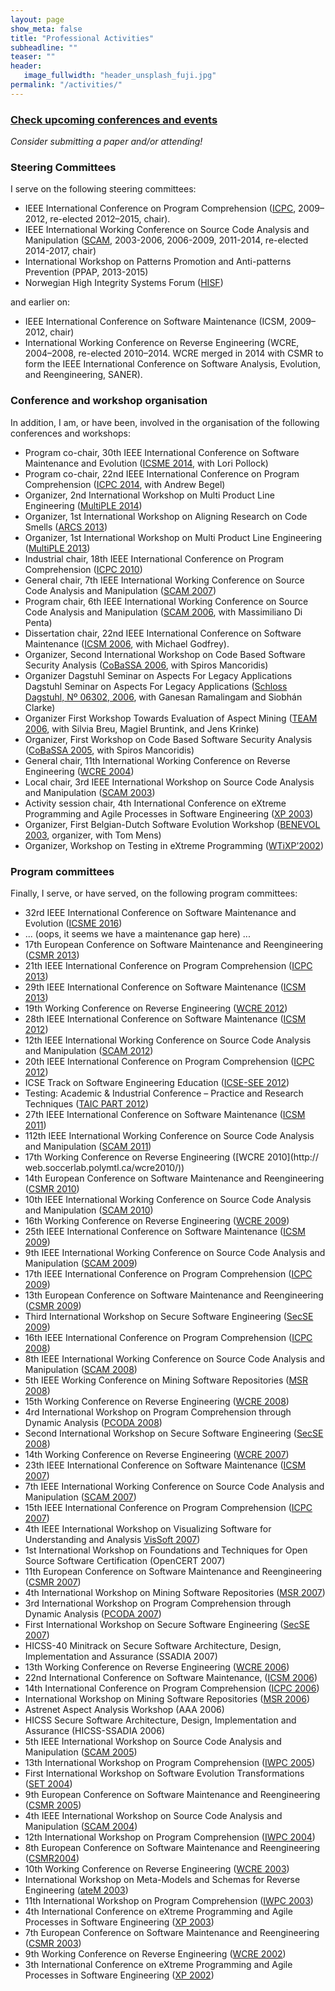 ```yaml
---
layout: page
show_meta: false
title: "Professional Activities"
subheadline: ""
teaser: ""
header:
   image_fullwidth: "header_unsplash_fuji.jpg"
permalink: "/activities/"
---
```



### [Check upcoming conferences and events](upcoming)

_Consider submitting a paper and/or attending!_

        
### Steering Committees

I serve on the following steering committees:

*   IEEE International Conference on Program Comprehension ([ICPC](https://program-comprehension.org), 2009–2012, re-elected 2012–2015, chair).
*   IEEE International Working Conference on Source Code Analysis and Manipulation ([SCAM](https://www.ieee-scam.org/), 2003-2006, 2006-2009, 2011-2014, re-elected 2014-2017, chair)
*   International Workshop on Patterns Promotion and Anti-patterns Prevention (PPAP, 2013-2015)
*   Norwegian High Integrity Systems Forum ([HISF](https://www.high-integrity-systems.no/forum/))

and earlier on:

*   IEEE International Conference on Software Maintenance (ICSM, 2009–2012, chair)
*   International Working Conference on Reverse Engineering (WCRE, 2004–2008, re-elected 2010–2014. WCRE merged in 2014 with CSMR to form the IEEE International Conference on Software Analysis, Evolution, and Reengineering, SANER).

### Conference and workshop organisation

In addition, I am, or have been, involved in the organisation of the following conferences and workshops:

*   Program co-chair, 30th IEEE International Conference on Software Maintenance and Evolution ([ICSME 2014](https://icsme.org/), with Lori Pollock)
*   Program co-chair, 22nd IEEE International Conference on Program Comprehension ([ICPC 2014](http://icpc2014.usask.ca/), with Andrew Begel)
*   Organizer, 2nd International Workshop on Multi Product Line Engineering ([MultiPLE 2014](https://sites.google.com/site/wmultiple2014/))
*   Organizer, 1st International Workshop on Aligning Research on Code Smells ([ARCS 2013](https://sites.google.com/site/warcs2013/))
*   Organizer, 1st International Workshop on Multi Product Line Engineering ([MultiPLE 2013](https://sites.google.com/site/wmultiple2013/))
*   Industrial chair, 18th IEEE International Conference on Program Comprehension ([ICPC 2010](http://icpc2010.di.uminho.pt/))
*   General chair, 7th IEEE International Working Conference on Source Code Analysis and Manipulation ([SCAM 2007](http://www2007.ieee-scam.org/))
*   Program chair, 6th IEEE International Working Conference on Source Code Analysis and Manipulation ([SCAM 2006](http://www2006.ieee-scam.org/), with Massimiliano Di Penta)
*   Dissertation chair, 22nd IEEE International Conference on Software Maintenance ([ICSM 2006](http://icsm2006.cs.drexel.edu/), with Michael Godfrey).
*   Organizer, Second International Workshop on Code Based Software Security Analysis ([CoBaSSA 2006](http://swerl.tudelft.nl/leon/cobassa2006/), with Spiros Mancoridis)
*   Organizer Dagstuhl Seminar on Aspects For Legacy Applications Dagstuhl Seminar on Aspects For Legacy Applications ([Schloss Dagstuhl, Nº 06302, 2006](http://www.dagstuhl.de/06302/), with Ganesan Ramalingam and Siobhán Clarke)
*   Organizer First Workshop Towards Evaluation of Aspect Mining ([TEAM 2006](http://www.st.cs.uni-sb.de/TEAM/2006/), with Silvia Breu, Magiel Bruntink, and Jens Krinke)
*   Organizer, First Workshop on Code Based Software Security Analysis ([CoBaSSA 2005](http://swerl.tudelft.nl/leon/cobassa2005/), with Spiros Mancoridis)
*   General chair, 11th International Working Conference on Reverse Engineering ([WCRE 2004](http://swerl.tudelft.nl/wcre2004/))
*   Local chair, 3rd IEEE International Workshop on Source Code Analysis and Manipulation ([SCAM 2003](http://www.brunel.ac.uk/~csstmmh2/scam2003/))
*   Activity session chair, 4th International Conference on eXtreme Programming and Agile Processes in Software Engineering ([XP 2003](http://www.xp2003.org/))
*   Organizer, First Belgian-Dutch Software Evolution Workshop ([BENEVOL 2003](http://www.program-transformation.org/Transform/BenevolTwoThousandThree), organizer, with Tom Mens)
*   Organizer, Workshop on Testing in eXtreme Programming ([WTiXP’2002](http://www.cwi.nl/wtixp2002/))

### Program committees

Finally, I serve, or have served, on the following program committees:

* 	32rd IEEE International Conference on Software Maintenance and Evolution ([ICSME 2016](http://icsme2016.github.io/))
* 	... (oops, it seems we have a maintenance gap here) ...
*   17th European Conference on Software Maintenance and Reengineering ([CSMR 2013](http://csmr2013.disi.unige.it/))
*   21th IEEE International Conference on Program Comprehension ([ICPC 2013](http://www.ing.unisannio.it/icpc2013/))
*   29th IEEE International Conference on Software Maintenance ([ICSM 2013](http://icsm2013.tue.nl/))
*   19th Working Conference on Reverse Engineering ([WCRE 2012](http://www.distat.unimol.it/wcre2012/))
*   28th IEEE International Conference on Software Maintenance ([ICSM 2012](http://selab.fbk.eu/icsm2012/))
*   12th IEEE International Working Conference on Source Code Analysis and Manipulation ([SCAM 2012](http://www2012.ieee-scam.org/))
*   20th IEEE International Conference on Program Comprehension ([ICPC 2012](http://icpc12.sosy-lab.org/))
*   ICSE Track on Software Engineering Education ([ICSE-SEE 2012](http://www.ifi.uzh.ch/icse2012/call-for-contributions/software-engineering-education-papers/))
*   Testing: Academic & Industrial Conference – Practice and Research Techniques ([TAIC PART 2012](http://www.taicpart.org/))
*   27th IEEE International Conference on Software Maintenance ([ICSM 2011](http://www.cs.wm.edu/icsm2011/))
*   112th IEEE International Working Conference on Source Code Analysis and Manipulation ([SCAM 2011](http://www2011.ieee-scam.org/))
*   17th Working Conference on Reverse Engineering ([WCRE 2010](http:// web.soccerlab.polymtl.ca/wcre2010/))
*   14th European Conference on Software Maintenance and Reengineering ([CSMR 2010](http://www.sait.escet.urjc.es/csmr2010/))
*   10th IEEE International Working Conference on Source Code Analysis and Manipulation ([SCAM 2010](http://www2010.ieee-scam.org/))
*   16th Working Conference on Reverse Engineering ([WCRE 2009](http://web.soccerlab.polymtl.ca/wcre2009/))
*   25th IEEE International Conference on Software Maintenance ([ICSM 2009](http://icsm2009.cs.ualberta.ca/))
*   9th IEEE International Working Conference on Source Code Analysis and Manipulation ([SCAM 2009](http://www2009.ieee-scam.org/))
*   17th IEEE International Conference on Program Comprehension ([ICPC 2009](http://icpc.csi.muohio.edu/Home.html))
*   13th European Conference on Software Maintenance and Reengineering ([CSMR 2009](http://csmr2009.iese.fraunhofer.de/))
*   Third International Workshop on Secure Software Engineering ([SecSE 2009](http://www.sintef.no/Home/Information-and-Communication-Technology-ICT/Software-Engineering-Safety-and-Security/Projects/SecSE-2009/))
*   16th IEEE International Conference on Program Comprehension ([ICPC 2008](http://www.cs.vu.nl/icpc2008/))
*   8th IEEE International Working Conference on Source Code Analysis and Manipulation ([SCAM 2008](http://www2008.ieee-scam.org/))
*   5th IEEE Working Conference on Mining Software Repositories ([MSR 2008](http://msr.uwaterloo.ca/msr2008/))
*   15th Working Conference on Reverse Engineering ([WCRE 2008](http://swerl.tudelft.nl/wcre2008/))
*   4rd International Workshop on Program Comprehension through Dynamic Analysis ([PCODA 2008](http://swerl.tudelft.nl/bin/view/PCODA/PCODA2008))
*   Second International Workshop on Secure Software Engineering ([SecSE 2008](http://www.sintef.no/secse))
*   14th Working Conference on Reverse Engineering ([WCRE 2007](http://www.rcost.unisannio.it/wcre2007/))
*   23th IEEE International Conference on Software Maintenance ([ICSM 2007](http://icsm07.ai.univ-paris8.fr/))
*   7th IEEE International Working Conference on Source Code Analysis and Manipulation ([SCAM 2007](http://www2007.ieee-scam.org/))
*   15th IEEE International Conference on Program Comprehension ([ICPC 2007](http://www-user.cs.ualberta.ca/conferences/icpc2007/))
*   4th IEEE International Workshop on Visualizing Software for Understanding and Analysis [VisSoft 2007](http://www.program-comprehension.org/vissoft07/))
*   1st International Workshop on Foundations and Techniques for Open Source Software Certification (OpenCERT 2007)
*   11th European Conference on Software Maintenance and Reengineering ([CSMR 2007](http://www.cs.vu.nl/csmr2007/))
*   4th International Workshop on Mining Software Repositories ([MSR 2007](http://msr.uwaterloo.ca/msr2007/))
*   3rd International Workshop on Program Comprehension through Dynamic Analysis ([PCODA 2007](http://swerl.tudelft.nl/bin/view/Main/PCODA2007))
*   First International Workshop on Secure Software Engineering ([SecSE 2007](http://www.sintef.no/secse))
*   HICSS-40 Minitrack on Secure Software Architecture, Design, Implementation and Assurance (SSADIA 2007)
*   13th Working Conference on Reverse Engineering ([WCRE 2006](http://www.rcost.unisannio.it/wcre2006/))
*   22nd International Conference on Software Maintenance, ([ICSM 2006](http://icsm2006.cs.drexel.edu/))
*   14th International Conference on Program Comprehension ([ICPC 2006](http://www.icpc2006.uwaterloo.ca/))
*   International Workshop on Mining Software Repositories ([MSR 2006](http://msr.uwaterloo.ca/msr2006/))
*   Astrenet Aspect Analysis Workshop (AAA 2006)
*   HICSS Secure Software Architecture, Design, Implementation and Assurance (HICSS-SSADIA 2006)
*   5th IEEE International Workshop on Source Code Analysis and Manipulation ([SCAM 2005](http://www.ieee-scam.org/))
*   13th International Workshop on Program Comprehension ([IWPC 2005](http://www.ieee-iwpc.org/iwpc2005/))
*   First International Workshop on Software Evolution Transformations ([SET 2004](http://banff.cs.queensu.ca/set2004/))
*   9th European Conference on Software Maintenance and Reengineering ([CSMR 2005](http://www.rcost.unisannio.it/csmr2005/))
*   4th IEEE International Workshop on Source Code Analysis and Manipulation ([SCAM 2004](http://www.brunel.ac.uk/~csstmmh2/scam2004/))
*   12th International Workshop on Program Comprehension ([IWPC 2004](http://iwpc2004.di.uniba.it/))
*   8th European Conference on Software Maintenance and Reengineering ([CSMR2004](http://www.cs.tut.fi/~csmr2004/))
*   10th Working Conference on Reverse Engineering ([WCRE 2003](http://www.cs.ualberta.ca/~wcre2003/))
*   International Workshop on Meta-Models and Schemas for Reverse Engineering ([ateM 2003](http://www-adele.imag.fr/atem2003/))
*   11th International Workshop on Program Comprehension ([IWPC 2003](http://www.iwpc2003.uvic.ca/))
*   4th International Conference on eXtreme Programming and Agile Processes in Software Engineering ([XP 2003](http://www.xp2003.org/))
*   7th European Conference on Software Maintenance and Reengineering ([CSMR 2003](http://www.rcost.unisannio.it/csmr2003/))
*   9th Working Conference on Reverse Engineering ([WCRE 2002](http://reengineer.org/wcre2002/))
*   3th International Conference on eXtreme Programming and Agile Processes in Software Engineering ([XP 2002](http://www.xp2002.org/))